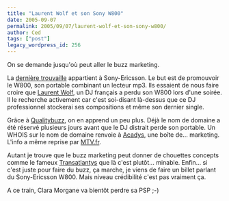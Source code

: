 ```yaml
---
title: "Laurent Wolf et son Sony W800"
date: 2005-09-07
permalink: 2005/09/07/laurent-wolf-et-son-sony-w800/
author: Ced
tags: ["post"]
legacy_wordpress_id: 256
---
```


On se demande jusqu'où peut aller le buzz marketing.

La <a href="http://www.wolf800.com/" hreflang="fr">dernière trouvaille</a> appartient à Sony-Ericsson. Le but est de promouvoir le W800, son portable combinant un lecteur mp3. Ils essaient de nous faire croire que [Laurent Wolf](http://www.wolf800.com/), un DJ français a perdu son W800 lors d'une soirée. Il le recherche activement car c'est soi-disant là-dessus que ce DJ professionnel stockerai ses compositions et même son dernier single.

<!-- excerpt -->

Grâce à <a href="http://www.qualitybuzz.com/bad_buz/2005/09/06/le_faux_buzz_du_sony_ericsson_w800.html" hreflang="fr">Qualitybuzz</a>, on en apprend un peu plus. Déjà le nom de domaine a été réservé plusieurs jours avant que le DJ distrait perde son portable. Un WHOIS sur le nom de domaine renvoie à [Acadys](http://www.acadys.fr), une boîte de... marketing. L'info a même reprise par [MTV.fr](http://www.mtv.fr/jhtml/nws/MaNewsHomePage.jhtml?z=1&amp;a=3245).

Autant je trouve que le buzz marketing peut donner de chouettes concepts comme le fameux <a href="http://www.transatlantys.com" hreflang="fr">Transatlantys</a> que là c'est plutôt... minable. Enfin... si c'est juste pour faire du buzz, ça marche, je viens de faire un billet parlant du Sony-Ericsson W800. Mais niveau crédibilité c'est pas vraiment ça.

A ce train, Clara Morgane va bientôt perdre sa PSP ;-)
